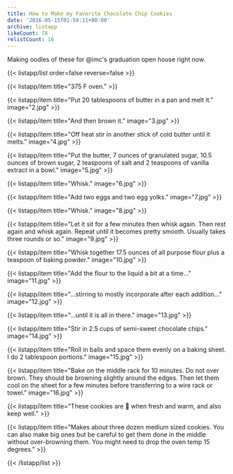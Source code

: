 ```yaml
---
title: How to Make my Favorite Chocolate Chip Cookies
date: '2016-05-15T01:58:11+00:00'
archive: listapp
likeCount: 78
relistCount: 16
---
```


Making oodles of these for @imc's graduation open house right now.

{{< listapp/list order=false reverse=false >}}

   {{< listapp/item title="375 F oven." >}}

   {{< listapp/item title="Put 20 tablespoons of butter in a pan and melt it."
      image="2.jpg" >}}

   {{< listapp/item title="And then brown it."
      image="3.jpg" >}}

   {{< listapp/item title="Off heat stir in another stick of cold butter until it melts."
      image="4.jpg" >}}

   {{< listapp/item title="Put the butter, 7 ounces of granulated sugar, 10.5 ounces of brown sugar, 2 teaspoons of salt and 2 teaspoons of vanilla extract in a bowl."
      image="5.jpg" >}}

   {{< listapp/item title="Whisk."
      image="6.jpg" >}}

   {{< listapp/item title="Add two eggs and two egg yolks."
      image="7.jpg" >}}

   {{< listapp/item title="Whisk."
      image="8.jpg" >}}

   {{< listapp/item title="Let it sit for a few minutes then whisk again. Then rest again and whisk again. Repeat until it becomes pretty smooth. Usually takes three rounds or so."
      image="9.jpg" >}}

   {{< listapp/item title="Whisk together 17.5 ounces of all purpose flour plus a teaspoon of baking powder."
      image="10.jpg" >}}

   {{< listapp/item title="Add the flour to the liquid a bit at a time..."
      image="11.jpg" >}}

   {{< listapp/item title="...stirring to mostly incorporate after each addition..."
      image="12.jpg" >}}

   {{< listapp/item title="...until it is all in there."
      image="13.jpg" >}}

   {{< listapp/item title="Stir in 2.5 cups of semi-sweet chocolate chips."
      image="14.jpg" >}}

   {{< listapp/item title="Roll in balls and space them evenly on a baking sheet. I do 2 tablespoon portions."
      image="15.jpg" >}}

   {{< listapp/item title="Bake on the middle rack for 10 minutes. Do not over brown. They should be browning slightly around the edges. Then let them cool on the sheet for a few minutes before transferring to a wire rack or towel."
      image="16.jpg" >}}

   {{< listapp/item title="These cookies are 💯 when fresh and warm, and also keep well." >}}

   {{< listapp/item title="Makes about three dozen medium sized cookies. You can also make big ones but be careful to get them done in the middle without over-browning them. You might need to drop the oven temp 15 degrees." >}}

{{< /listapp/list >}}
